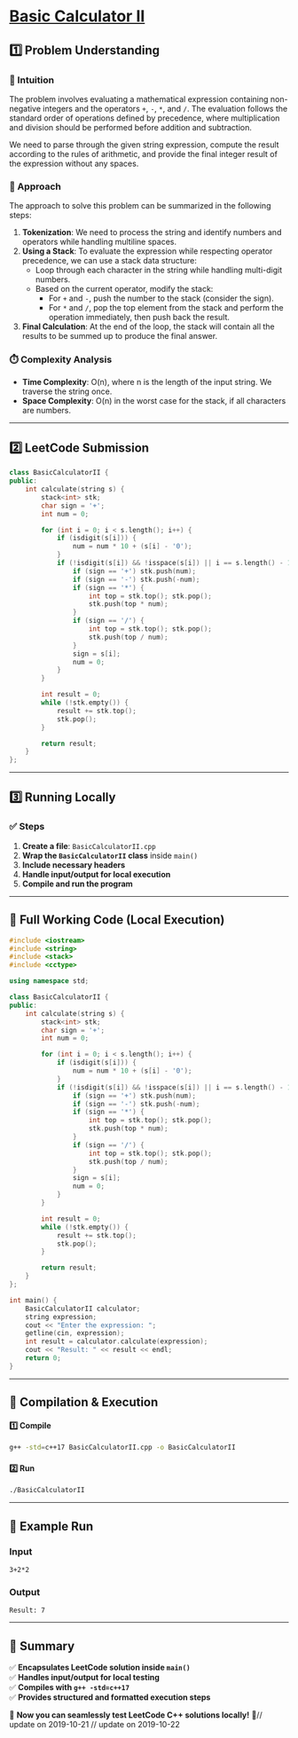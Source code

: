 # **[Basic Calculator II](https://leetcode.com/problems/basic-calculator-ii/description/)**  

## **1️⃣ Problem Understanding**  
### **📌 Intuition**  
The problem involves evaluating a mathematical expression containing non-negative integers and the operators `+`, `-`, `*`, and `/`. The evaluation follows the standard order of operations defined by precedence, where multiplication and division should be performed before addition and subtraction. 

We need to parse through the given string expression, compute the result according to the rules of arithmetic, and provide the final integer result of the expression without any spaces.

### **🚀 Approach**  
The approach to solve this problem can be summarized in the following steps:

1. **Tokenization**: We need to process the string and identify numbers and operators while handling multiline spaces.
2. **Using a Stack**: To evaluate the expression while respecting operator precedence, we can use a stack data structure:
   - Loop through each character in the string while handling multi-digit numbers.
   - Based on the current operator, modify the stack:
     - For `+` and `-`, push the number to the stack (consider the sign).
     - For `*` and `/`, pop the top element from the stack and perform the operation immediately, then push back the result.
3. **Final Calculation**: At the end of the loop, the stack will contain all the results to be summed up to produce the final answer.

### **⏱️ Complexity Analysis**  
- **Time Complexity**: O(n), where n is the length of the input string. We traverse the string once.
- **Space Complexity**: O(n) in the worst case for the stack, if all characters are numbers.

---  

## **2️⃣ LeetCode Submission**  
```cpp
class BasicCalculatorII {
public:
    int calculate(string s) {
        stack<int> stk;
        char sign = '+';
        int num = 0;

        for (int i = 0; i < s.length(); i++) {
            if (isdigit(s[i])) {
                num = num * 10 + (s[i] - '0');
            }
            if (!isdigit(s[i]) && !isspace(s[i]) || i == s.length() - 1) {
                if (sign == '+') stk.push(num);
                if (sign == '-') stk.push(-num);
                if (sign == '*') {
                    int top = stk.top(); stk.pop();
                    stk.push(top * num);
                }
                if (sign == '/') {
                    int top = stk.top(); stk.pop();
                    stk.push(top / num);
                }
                sign = s[i];
                num = 0;
            }
        }

        int result = 0;
        while (!stk.empty()) {
            result += stk.top();
            stk.pop();
        }

        return result;
    }
};  
```  

---  

## **3️⃣ Running Locally**  
### **✅ Steps**  
1. **Create a file**: `BasicCalculatorII.cpp`  
2. **Wrap the `BasicCalculatorII` class** inside `main()`  
3. **Include necessary headers**  
4. **Handle input/output for local execution**  
5. **Compile and run the program**  

---  

## **📝 Full Working Code (Local Execution)**  
```cpp
#include <iostream>
#include <string>
#include <stack>
#include <cctype>

using namespace std;

class BasicCalculatorII {
public:
    int calculate(string s) {
        stack<int> stk;
        char sign = '+';
        int num = 0;

        for (int i = 0; i < s.length(); i++) {
            if (isdigit(s[i])) {
                num = num * 10 + (s[i] - '0');
            }
            if (!isdigit(s[i]) && !isspace(s[i]) || i == s.length() - 1) {
                if (sign == '+') stk.push(num);
                if (sign == '-') stk.push(-num);
                if (sign == '*') {
                    int top = stk.top(); stk.pop();
                    stk.push(top * num);
                }
                if (sign == '/') {
                    int top = stk.top(); stk.pop();
                    stk.push(top / num);
                }
                sign = s[i];
                num = 0;
            }
        }

        int result = 0;
        while (!stk.empty()) {
            result += stk.top();
            stk.pop();
        }

        return result;
    }
};

int main() {
    BasicCalculatorII calculator;
    string expression;
    cout << "Enter the expression: ";
    getline(cin, expression);
    int result = calculator.calculate(expression);
    cout << "Result: " << result << endl;
    return 0;
}
```  

---  

## **🔧 Compilation & Execution**  
#### **1️⃣ Compile**  
```bash
g++ -std=c++17 BasicCalculatorII.cpp -o BasicCalculatorII
```  

#### **2️⃣ Run**  
```bash
./BasicCalculatorII
```  

---  

## **🎯 Example Run**  
### **Input**  
```
3+2*2
```  
### **Output**  
```
Result: 7
```  

---  

## **📌 Summary**  
✅ **Encapsulates LeetCode solution inside `main()`**  
✅ **Handles input/output for local testing**  
✅ **Compiles with `g++ -std=c++17`**  
✅ **Provides structured and formatted execution steps**  

🚀 **Now you can seamlessly test LeetCode C++ solutions locally!** 🚀// update on 2019-10-21
// update on 2019-10-22
